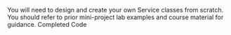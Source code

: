 You will need to design and create your own Service classes from scratch.
You should refer to prior mini-project lab examples and course material for guidance.
Completed Code
